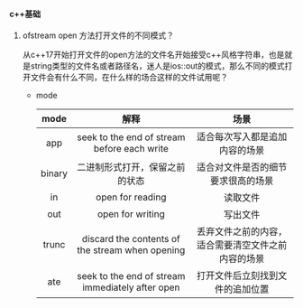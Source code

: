 #### c++基础

1. ofstream open 方法打开文件的不同模式？

   从c++17开始打开文件的open方法的文件名开始接受c++风格字符串，也是就是string类型的文件名或者路径名，迷人是ios::out的模式，那么不同的模式打开文件会有什么不同，在什么样的场合这样的文件试用呢？

   - mode

     |  mode  |                       解释                       |                        场景                        |
     | :----: | :----------------------------------------------: | :------------------------------------------------: |
     |  app   |   seek to the end of stream before each write    |           适合每次写入都是追加内容的场景           |
     | binary |          二进制形式打开，保留之前的状态          |         适合对文件是否的细节要求很高的场景         |
     |   in   |                 open for reading                 |                      读取文件                      |
     |  out   |                 open for writing                 |                      写出文件                      |
     | trunc  | discard the contents of the stream when opening  | 丢弃文件之前的内容，适合需要清空文件之前内容的场景 |
     |  ate   | seek to the end of stream immediately after open |          打开文件后立刻找到文件的追加位置          |

